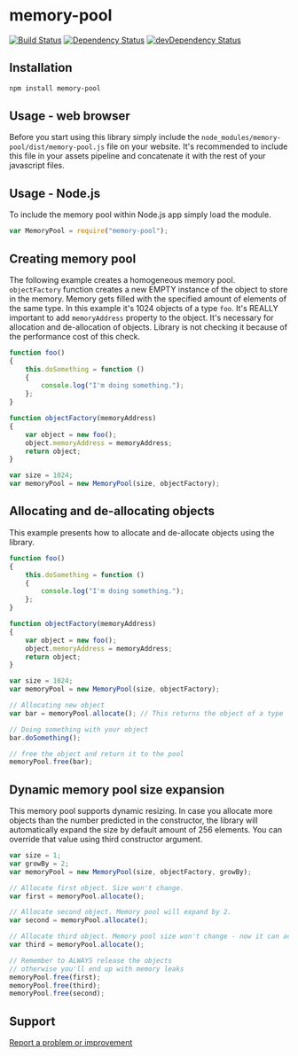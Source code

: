 # memory-pool
[![Build Status](https://travis-ci.org/tmikus/memory-pool.svg?branch=master)](https://travis-ci.org/tmikus/memory-pool)
[![Dependency Status](https://david-dm.org/tmikus/memory-pool.svg)](https://david-dm.org/tmikus/memory-pool)
[![devDependency Status](https://david-dm.org/tmikus/memory-pool/dev-status.svg)](https://david-dm.org/tmikus/memory-pool#info=devDependencies)

## Installation

```bash
npm install memory-pool
```

## Usage - web browser

Before you start using this library simply include the `node_modules/memory-pool/dist/memory-pool.js` file on your website.
It's recommended to include this file in your assets pipeline and concatenate it with the rest of your javascript files.

## Usage - Node.js

To include the memory pool within Node.js app simply load the module.

```javascript
var MemoryPool = require("memory-pool");
```

## Creating memory pool

The following example creates a homogeneous memory pool. `objectFactory` function creates
a new EMPTY instance of the object to store in the memory. Memory gets filled with
the specified amount of elements of the same type. In this example it's 1024 objects of
a type `foo`. It's REALLY important to add `memoryAddress` property to the object.
It's necessary for allocation and de-allocation of objects. Library is not checking it
because of the performance cost of this check.
```javascript
function foo()
{
    this.doSomething = function ()
    {
        console.log("I'm doing something.");
    };
}

function objectFactory(memoryAddress)
{
    var object = new foo();
    object.memoryAddress = memoryAddress;
    return object;
}

var size = 1024;
var memoryPool = new MemoryPool(size, objectFactory);
```

## Allocating and de-allocating objects

This example presents how to allocate and de-allocate objects using the library.

```javascript
function foo()
{
    this.doSomething = function ()
    {
        console.log("I'm doing something.");
    };
}

function objectFactory(memoryAddress)
{
    var object = new foo();
    object.memoryAddress = memoryAddress;
    return object;
}

var size = 1024;
var memoryPool = new MemoryPool(size, objectFactory);

// Allocating new object
var bar = memoryPool.allocate(); // This returns the object of a type 'foo'

// Doing something with your object
bar.doSomething();

// free the object and return it to the pool
memoryPool.free(bar);
```

## Dynamic memory pool size expansion

This memory pool supports dynamic resizing. In case you allocate more objects than the number
predicted in the constructor, the library will automatically expand the size by default amount of 256 elements.
You can override that value using third constructor argument.

```javascript
var size = 1;
var growBy = 2;
var memoryPool = new MemoryPool(size, objectFactory, growBy);

// Allocate first object. Size won't change.
var first = memoryPool.allocate();

// Allocate second object. Memory pool will expand by 2.
var second = memoryPool.allocate();

// Allocate third object. Memory pool size won't change - now it can accommodate 3 objects.
var third = memoryPool.allocate();

// Remember to ALWAYS release the objects
// otherwise you'll end up with memory leaks
memoryPool.free(first);
memoryPool.free(third);
memoryPool.free(second);
```

## Support

[Report a problem or improvement](https://github.com/tmikus/memory-pool/issues)